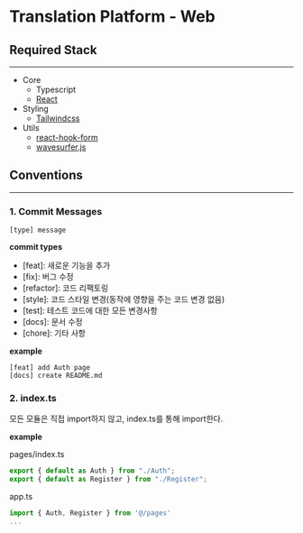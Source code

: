 # Translation Platform - Web

## Required Stack

---

- Core
  - Typescript
  - [React](https://ko.reactjs.org)
- Styling
  - [Tailwindcss](https://tailwindcss.com)
- Utils
  - [react-hook-form](https://react-hook-form.com)
  - [wavesurfer.js](https://wavesurfer-js.org)

## Conventions

---

### 1. Commit Messages

```
[type] message
```

**commit types**

- [feat]: 새로운 기능을 추가
- [fix]: 버그 수정
- [refactor]: 코드 리팩토링
- [style]: 코드 스타일 변경(동작에 영향을 주는 코드 변경 없음)
- [test]: 테스트 코드에 대한 모든 변경사항
- [docs]: 문서 수정
- [chore]: 기타 사항

**example**

```
[feat] add Auth page
[docs] create README.md
```

### 2. index.ts

모든 모듈은 직접 import하지 않고, index.ts를 통해 import한다.

**example**

pages/index.ts

```js
export { default as Auth } from "./Auth";
export { default as Register } from "./Register";
```

app.ts

```js
import { Auth, Register } from '@/pages'
...
```
